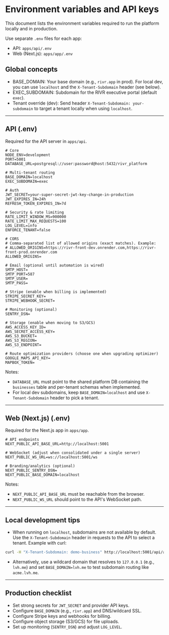 # Environment variables and API keys

This document lists the environment variables required to run the platform locally and in production.

Use separate `.env` files for each app:

- API: `apps/api/.env`
- Web (Next.js): `apps/app/.env`

## Global concepts

- BASE_DOMAIN: Your base domain (e.g., `rivr.app` in prod). For local dev, you can use `localhost` and the `X-Tenant-Subdomain` header (see below).
- EXEC_SUBDOMAIN: Subdomain for the RIVR executive portal (default `exec`).
- Tenant override (dev): Send header `X-Tenant-Subdomain: your-subdomain` to target a tenant locally when using `localhost`.

---

## API (.env)

Required for the API server in `apps/api`.

```env
# Core
NODE_ENV=development
PORT=5001
DATABASE_URL=postgresql://user:password@host:5432/rivr_platform

# Multi-tenant routing
BASE_DOMAIN=localhost
EXEC_SUBDOMAIN=exec

# Auth
JWT_SECRET=your-super-secret-jwt-key-change-in-production
JWT_EXPIRES_IN=24h
REFRESH_TOKEN_EXPIRES_IN=7d

# Security & rate limiting
RATE_LIMIT_WINDOW_MS=900000
RATE_LIMIT_MAX_REQUESTS=100
LOG_LEVEL=info
ENFORCE_TENANT=false

# CORS
# Comma-separated list of allowed origins (exact matches). Example:
# ALLOWED_ORIGINS=https://rivr-front-dev.onrender.com,https://rivr-front-prod.onrender.com
ALLOWED_ORIGINS=

# Email (optional until automation is wired)
SMTP_HOST=
SMTP_PORT=587
SMTP_USER=
SMTP_PASS=

# Stripe (enable when billing is implemented)
STRIPE_SECRET_KEY=
STRIPE_WEBHOOK_SECRET=

# Monitoring (optional)
SENTRY_DSN=

# Storage (enable when moving to S3/GCS)
AWS_ACCESS_KEY_ID=
AWS_SECRET_ACCESS_KEY=
AWS_S3_BUCKET=
AWS_S3_REGION=
AWS_S3_ENDPOINT=

# Route optimization providers (choose one when upgrading optimizer)
GOOGLE_MAPS_API_KEY=
MAPBOX_TOKEN=
```

Notes:

- `DATABASE_URL` must point to the shared platform DB containing the `businesses` table and per-tenant schemas when implemented.
- For local dev subdomains, keep `BASE_DOMAIN=localhost` and use `X-Tenant-Subdomain` header to pick a tenant.

---

## Web (Next.js) (.env)

Required for the Next.js app in `apps/app`.

```env
# API endpoints
NEXT_PUBLIC_API_BASE_URL=http://localhost:5001

# WebSocket (adjust when consolidated under a single server)
NEXT_PUBLIC_WS_URL=ws://localhost:5001/ws

# Branding/analytics (optional)
NEXT_PUBLIC_SENTRY_DSN=
NEXT_PUBLIC_BASE_DOMAIN=localhost
```

Notes:

- `NEXT_PUBLIC_API_BASE_URL` must be reachable from the browser.
- `NEXT_PUBLIC_WS_URL` should point to the API's WebSocket path.

---

## Local development tips

- When running on `localhost`, subdomains are not available by default. Use the `X-Tenant-Subdomain` header in requests to the API to select a tenant. Example with curl:

```sh
curl -H "X-Tenant-Subdomain: demo-business" http://localhost:5001/api/admin/customers
```

- Alternatively, use a wildcard domain that resolves to `127.0.0.1` (e.g., `lvh.me`) and set `BASE_DOMAIN=lvh.me` to test subdomain routing like `acme.lvh.me`.

---

## Production checklist

- Set strong secrets for `JWT_SECRET` and provider API keys.
- Configure `BASE_DOMAIN` (e.g., `rivr.app`) and DNS/wildcard SSL.
- Configure Stripe keys and webhooks for billing.
- Configure object storage (S3/GCS) for file uploads.
- Set up monitoring (`SENTRY_DSN`) and adjust `LOG_LEVEL`.
